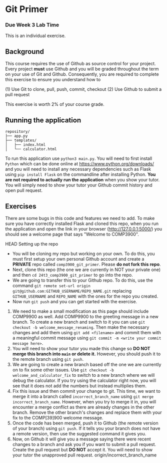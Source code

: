 

# Git Primer

### Due Week 3 Lab Time

This is an individual exercise.

## Background

This course requires the use of Github as source control for your project. Every project **must** use Github and you will be graded throughout the term on your use of Git and Github. Consequently, you are required to complete this exercise to ensure you understand how to

(1) Use Git to clone, pull, push, commit, checkout
(2) Use Github to submit a pull request

This exercise is worth 2% of your course grade.

## Running the application

```
repository/
├── app.py
├── templates/
│   ├── index.html
│   └── calculator.html
```

To run this application use `python3 main.py`. You will need to first install `Python` which can be done online at https://www.python.org/downloads/ and you will need to install any necessary dependencies such as Flask using `pip install Flask` on the commandline after installing Python. **You are not required to actually run the application** when you show your tutor. You will simply need to show your tutor your Github commit history and open pull request.

## Exercises

There are some bugs in this code and features we need to add. To make sure you have correctly installed Flask and cloned this repo, when you run the application and open the link in your browser (http://127.0.0.1:5000/) you should see a welcome page that says "Welcome to COMP3900".

HEAD
Setting up the repo
* You will be cloning my repo but working on your own. To do this, you must first setup your own personal Github account and create a **PRIVATE** repo called `comp3900_git_primer`. Please **do not fork this repo**.
* Next, clone this repo (the one we are currently in NOT your private one) and then `cd 24t3_comp3900_git_primer` to go into the repo.
* We are going to transfer this to your Github repo. To do this, use the command `git remote set-url origin git@github.com:GITHUB_USERNAME/REPO_NAME.git` replacing `GITHUB_USERNAME` and `REPO_NAME` with the ones for the repo you created.
* Now run `git push` and you can get started with the exercise.


1. We need to make a small modification as this page should include COMP9900 as well. Add COMP9900 to the greeting message in a new branch. To create a new branch and switch to it you can use `git checkout -b welcome_message_renaming`. Then make the necessary changes and add them using `git add <filename>` and commit them with a meaningful commit message using `git commit -m <write your commit message here>`.
2. You will need to show your tutor you made this change so **DO NOT merge this branch into `main` or delete it.** However, you should push it to the remote branch using `git push`.
3. We are going to create a new branch based off the one we are currently on to fix some other issues. Use `git checkout -b welcome_and_calculator_fix` to switch to a new branch where we will debug the calculator. If you try using the calculator right now, you will see that it does not add the numbers but instead multiplies them.
4. Fix this issue and then commit your change to git. This time, we want to merge it into a branch called `incorrect_branch_name` using `git merge incorrect_branch_name`. However, when you try to merge it in, you will encounter a merge conflict as there are already changes in the other branch. Remove the other branch's changes and replace them with your fix to the COMP[39]900 welcome message.
5. Once the code has been merged, push it to Github (the remote version of your branch) using `git push`. If it tells you your branch does not have a remote version, then use the suggested command it gives you.
6. Now, on Github it will give you a message saying there were recent changes to a branch and ask you if you want to submit a pull request. Create the pull request but **DO NOT** accept it. You will need to show your tutor the unapproved pull request.
origin/incorrect_branch_name
